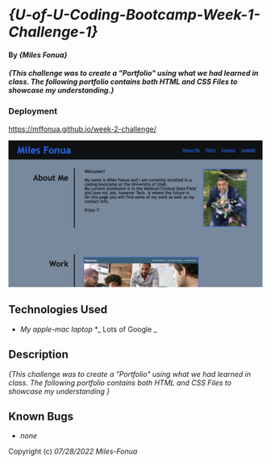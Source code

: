 # _{U-of-U-Coding-Bootcamp-Week-1-Challenge-1}_

#### By _**{Miles Fonua}**_

#### _{This challenge was to create a "Portfolio" using what we had learned in class. The following portfolio contains both HTML and CSS Files to showcase my understanding.}_

### Deployment
https://mffonua.github.io/week-2-challenge/

![Screenshot of Page](./images/challenge-2.jpeg)
## Technologies Used

* _My apple-mac laptop_
*_ Lots of Google _


## Description

_{This challenge was to create a "Portfolio" using what we had learned in class. The following portfolio contains both HTML and CSS Files to showcase my understanding }_


## Known Bugs

* _none_


Copyright (c) _07/28/2022_ _Miles-Fonua_